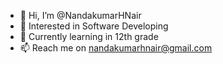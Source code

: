 - 👋 Hi, I’m @NandakumarHNair
- 👀 Interested in Software Developing
- 🌱 Currently learning in 12th grade
- 📫 Reach me on nandakumarhnair@gmail.com

<!---
NandakumarHNair/NandakumarHNair is a ✨ special ✨ repository because its `README.md` (this file) appears on your GitHub profile.
You can click the Preview link to take a look at your changes.
--->
